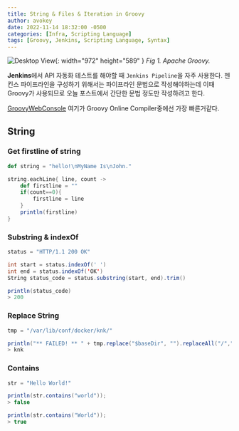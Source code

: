 ```yaml
---
title: String & Files & Iteration in Groovy
author: avokey
date: 2022-11-14 18:32:00 -0500
categories: [Infra, Scripting Language]
tags: [Groovy, Jenkins, Scripting Language, Syntax]
---
```


![Desktop View](/221117groovy/default_post_image.png){: width="972" height="589" }
_Fig 1. Apache Groovy._

**Jenkins**에서 API 자동화 테스트를 해야할 때 `Jenkins Pipeline`을 자주 사용한다. 젠킨스 파이프라인을 구성하기 위해서는 파이프라인 문법으로 작성해야하는데 이때 Groovy가 사용되므로 오늘 포스트에서 간단한 문법 정도만 작성하려고 한다.

[GroovyWebConsole](https://groovyconsole.appspot.com) 여기가 Groovy Online Compiler중에선 가장 빠른거같다.



## String

### Get firstline of string

~~~scala
def string = "hello!\nMyName Is\nJohn."

string.eachLine{ line, count ->
	def firstline = ""
	if(count==0){
		firstline = line
	}
	println(firstline)
}
~~~


### Substring & indexOf

~~~scala
status = "HTTP/1.1 200 OK"

int start = status.indexOf(' ')
int end = status.indexOf('OK')
String status_code = status.substring(start, end).trim()

println(status_code)
> 200
~~~

### Replace String

~~~scala
tmp = "/var/lib/conf/docker/knk/"

println("** FAILED! ** " + tmp.replace("$baseDir", "").replaceAll("/",""))
> knk
~~~

### Contains

~~~scala
str = "Hello World!"

println(str.contains("world"));
> false

println(str.contains("World"));
> true
~~~